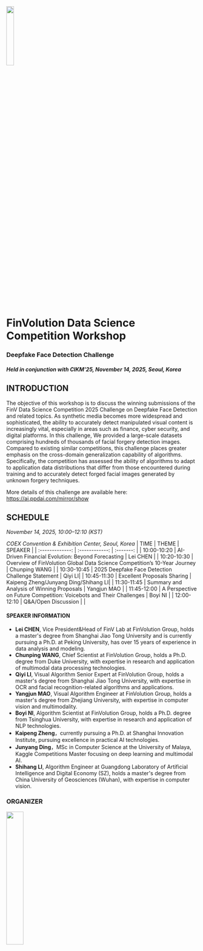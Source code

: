 <img src="https://youke1.picui.cn/s1/2025/10/17/68f1e9aa7bae1.png" width="20%">

# FinVolution Data Science Competition Workshop
### Deepfake Face Detection Challenge
##### Held in conjunction with CIKM'25, November 14, 2025, Seoul, Korea

## INTRODUCTION
The objective of this workshop is to discuss the winning submissions of the FinV Data Science Competition 2025 Challenge on Deepfake Face Detection and related topics. 
As synthetic media becomes more widespread and sophisticated, the ability to accurately detect manipulated visual content is increasingly vital, especially in areas such as finance, cyber security, and digital platforms. In this challenge, We provided a large-scale datasets comprising hundreds of thousands of facial forgery detection images. Compared to existing similar competitions, this challenge places greater emphasis on the cross-domain generalization capability of algorithms. Specifically, the competition has assessed the ability of algorithms to adapt to application data distributions that differ from those encountered during training and to accurately detect forged facial images generated by unknown forgery techniques.

More details of this challenge are available here: https://ai.ppdai.com/mirror/show 

## SCHEDULE
*November 14, 2025, 10:00–12:10 (KST)*

*COEX Convention & Exhibition Center, Seoul, Korea*
|           TIME       |    THEME    | SPEAKER |
| :-------------: | :------------: | :-------:  |
| 10:00-10:20   | AI-Driven Financial Evolution: Beyond Forecasting | Lei CHEN |
| 10:20-10:30   | Overview of FinVolution Global Data Science Competition’s 10-Year Journey	 | Chunping WANG |
| 10:30-10:45  	 | 2025 Deepfake Face Detection Challenge Statement | Qiyi LI|
| 10:45-11:30    | Excellent Proposals Sharing | Kaipeng Zheng/Junyang Ding/Shihang LI|
| 11:30-11:45    | Summary and Analysis of Winning Proposals | Yangjun MAO |
| 11:45-12:00   | A Perspective on Future Competition: Voicebots and Their Challenges | Boyi NI |
| 12:00-12:10   | 	Q&A/Open Discussion	 | |

#### SPEAKER INFORMATION 
- **Lei CHEN**, Vice President&Head of FinV Lab at FinVolution Group, holds a master's degree from Shanghai Jiao Tong University and is currently pursuing a Ph.D. at Peking University, has over 15 years of experience in data analysis and modeling.
- **Chunping WANG**, Chief Scientist at FinVolution Group, holds a Ph.D. degree from Duke University, with expertise in research and application of multimodal data processing technologies.
- **Qiyi LI**, Visual Algorithm Senior Expert at FinVolution Group, holds a master's degree from Shanghai Jiao Tong University, with expertise in OCR and facial recognition-related algorithms and applications.
- **Yangjun MAO**, Visual Algorithm Engineer at FinVolution Group, holds a master's degree from Zhejiang University, with expertise in computer vision and multimodality.
- **Boyi NI**, Algorithm Scientist at FinVolution Group, holds a Ph.D. degree from Tsinghua University, with expertise in research and application of NLP technologies.
- **Kaipeng Zheng**，currently pursuing a Ph.D. at Shanghai Innovation Institute, pursuing excellence in practical AI technologies.
- **Junyang Ding**，MSc in Computer Science at the University of Malaya, Kaggle Competitions Master focusing on deep learning and multimodal AI.
- **Shihang LI**, Algorithm Engineer at Guangdong Laboratory of Artificial Intelligence and Digital Economy (SZ), holds a master's degree from China University of Geosciences (Wuhan), with expertise in computer vision.
  
### ORGANIZER
<img src="https://youke1.picui.cn/s1/2025/10/15/68ef71ee94c22.png" width="30%">  
